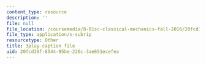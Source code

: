 ```yaml
---
content_type: resource
description: ''
file: null
file_location: /coursemedia/8-01sc-classical-mechanics-fall-2016/20fcd39f854495be226c3ae651ecefea_uRUAnKCyyig.srt
file_type: application/x-subrip
resourcetype: Other
title: 3play caption file
uid: 20fcd39f-8544-95be-226c-3ae651ecefea
---
```

